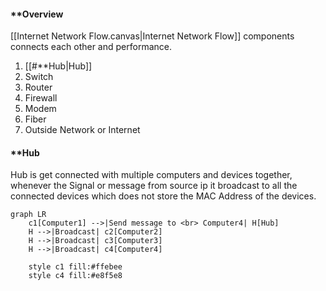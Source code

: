 #### **Overview

[[Internet Network Flow.canvas|Internet Network Flow]] components connects each other and performance.
1. [[#**Hub|Hub]]
2. Switch
3. Router
4. Firewall
5. Modem
6. Fiber
7. Outside Network or Internet

#### **Hub
Hub is get connected with multiple computers and devices together,  whenever the Signal or message from source ip it broadcast to all the connected devices which does not store the 
MAC Address of the devices.

```mermaid
graph LR
    c1[Computer1] -->|Send message to <br> Computer4| H[Hub]
    H -->|Broadcast| c2[Computer2]
    H -->|Broadcast| c3[Computer3]
    H -->|Broadcast| c4[Computer4]
    
    style c1 fill:#ffebee
    style c4 fill:#e8f5e8
```

